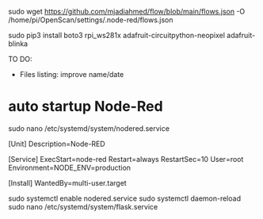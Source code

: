 sudo wget https://github.com/mjadiahmed/flow/blob/main/flows.json -O /home/pi/OpenScan/settings/.node-red/flows.json

sudo pip3 install boto3 rpi_ws281x adafruit-circuitpython-neopixel adafruit-blinka


TO DO:
- Files listing: improve name/date



# auto startup Node-Red
sudo nano /etc/systemd/system/nodered.service

[Unit]
Description=Node-RED

[Service]
ExecStart=node-red
Restart=always
RestartSec=10
User=root
Environment=NODE_ENV=production

[Install]
WantedBy=multi-user.target

sudo systemctl enable nodered.service
sudo systemctl daemon-reload
sudo nano /etc/systemd/system/flask.service

